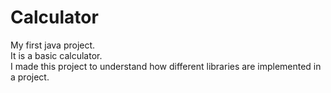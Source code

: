 # Calculator
My first java project. 
<br>
It is a basic calculator.
<br>
I made this project to understand how different libraries are implemented in a project.

